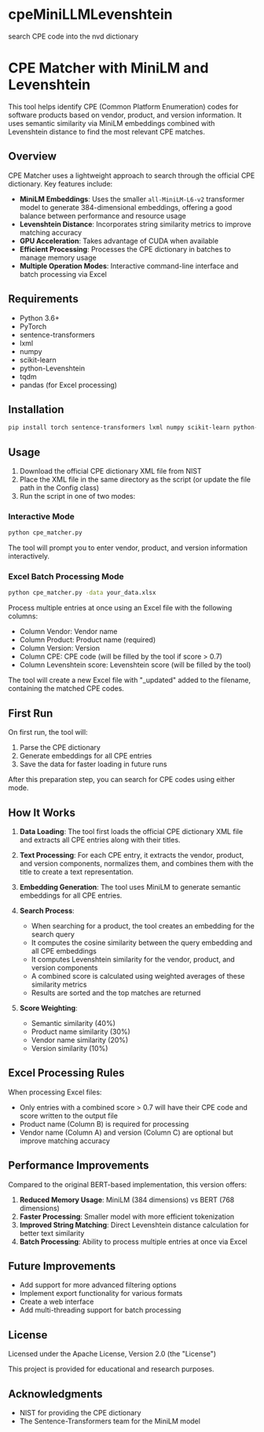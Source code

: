 # cpeMiniLLMLevenshtein
search CPE code into the nvd dictionary

# CPE Matcher with MiniLM and Levenshtein

This tool helps identify CPE (Common Platform Enumeration) codes for software products based on vendor, product, and version information. It uses semantic similarity via MiniLM embeddings combined with Levenshtein distance to find the most relevant CPE matches.

## Overview

CPE Matcher uses a lightweight approach to search through the official CPE dictionary. Key features include:

- **MiniLM Embeddings**: Uses the smaller `all-MiniLM-L6-v2` transformer model to generate 384-dimensional embeddings, offering a good balance between performance and resource usage
- **Levenshtein Distance**: Incorporates string similarity metrics to improve matching accuracy
- **GPU Acceleration**: Takes advantage of CUDA when available
- **Efficient Processing**: Processes the CPE dictionary in batches to manage memory usage
- **Multiple Operation Modes**: Interactive command-line interface and batch processing via Excel

## Requirements

- Python 3.6+
- PyTorch
- sentence-transformers
- lxml
- numpy
- scikit-learn
- python-Levenshtein
- tqdm
- pandas (for Excel processing)

## Installation

```bash
pip install torch sentence-transformers lxml numpy scikit-learn python-Levenshtein tqdm pandas
```

## Usage

1. Download the official CPE dictionary XML file from NIST
2. Place the XML file in the same directory as the script (or update the file path in the Config class)
3. Run the script in one of two modes:

### Interactive Mode

```bash
python cpe_matcher.py
```

The tool will prompt you to enter vendor, product, and version information interactively.

### Excel Batch Processing Mode

```bash
python cpe_matcher.py -data your_data.xlsx
```

Process multiple entries at once using an Excel file with the following columns:
- Column Vendor: Vendor name
- Column Product: Product name (required)
- Column Version: Version
- Column CPE: CPE code (will be filled by the tool if score > 0.7)
- Column Levenshtein score: Levenshtein score (will be filled by the tool)

The tool will create a new Excel file with "_updated" added to the filename, containing the matched CPE codes.

## First Run

On first run, the tool will:
1. Parse the CPE dictionary
2. Generate embeddings for all CPE entries
3. Save the data for faster loading in future runs

After this preparation step, you can search for CPE codes using either mode.

## How It Works

1. **Data Loading**: The tool first loads the official CPE dictionary XML file and extracts all CPE entries along with their titles.

2. **Text Processing**: For each CPE entry, it extracts the vendor, product, and version components, normalizes them, and combines them with the title to create a text representation.

3. **Embedding Generation**: The tool uses MiniLM to generate semantic embeddings for all CPE entries.

4. **Search Process**:
   - When searching for a product, the tool creates an embedding for the search query
   - It computes the cosine similarity between the query embedding and all CPE embeddings
   - It computes Levenshtein similarity for the vendor, product, and version components
   - A combined score is calculated using weighted averages of these similarity metrics
   - Results are sorted and the top matches are returned

5. **Score Weighting**:
   - Semantic similarity (40%)
   - Product name similarity (30%)
   - Vendor name similarity (20%)
   - Version similarity (10%)

## Excel Processing Rules

When processing Excel files:
- Only entries with a combined score > 0.7 will have their CPE code and score written to the output file
- Product name (Column B) is required for processing
- Vendor name (Column A) and version (Column C) are optional but improve matching accuracy

## Performance Improvements

Compared to the original BERT-based implementation, this version offers:

1. **Reduced Memory Usage**: MiniLM (384 dimensions) vs BERT (768 dimensions)
2. **Faster Processing**: Smaller model with more efficient tokenization
3. **Improved String Matching**: Direct Levenshtein distance calculation for better text similarity
4. **Batch Processing**: Ability to process multiple entries at once via Excel

## Future Improvements

- Add support for more advanced filtering options
- Implement export functionality for various formats
- Create a web interface
- Add multi-threading support for batch processing

## License
Licensed under the Apache License, Version 2.0 (the "License")

This project is provided for educational and research purposes.

## Acknowledgments

- NIST for providing the CPE dictionary
- The Sentence-Transformers team for the MiniLM model